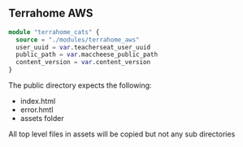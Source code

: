 ## Terrahome AWS

```terraform
module "terrahome_cats" {
  source = "./modules/terrahome_aws"
  user_uuid = var.teacherseat_user_uuid
  public_path = var.maccheese_public_path
  content_version = var.content_version
}
```

The public directory expects the following:
- index.html
- error.hmtl
- assets folder

All top level files in assets will be copied but not any sub directories

